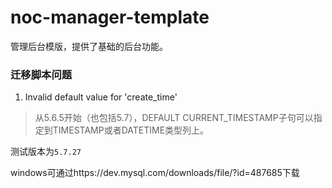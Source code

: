 # noc-manager-template

管理后台模版，提供了基础的后台功能。



### 迁移脚本问题

1. Invalid default value for 'create_time'

> 从5.6.5开始（也包括5.7），DEFAULT CURRENT_TIMESTAMP子句可以指定到TIMESTAMP或者DATETIME类型列上。

测试版本为`5.7.27 `

windows可通过https://dev.mysql.com/downloads/file/?id=487685下载